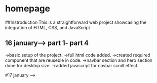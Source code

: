 # homepage

##Instroduction
This is a straightforward web project showcasing the integration of HTML, CSS, and JavaScript

## 16 january--> part 1- part 4
 ->basic setup of the project.
 ->full html code added.
 ->created required component that are reuseble in code.
 ->navbar section and hero section done for desktop size.
 ->added javascript for navbar scroll effect.

#17 january -->  
